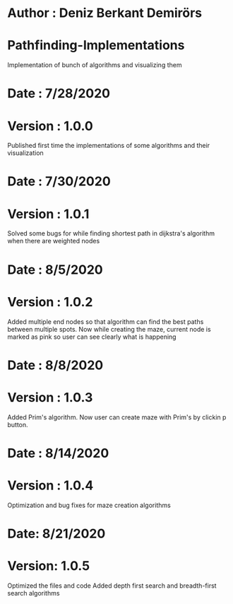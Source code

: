 # Author : Deniz Berkant Demirörs

# Pathfinding-Implementations
Implementation of bunch of algorithms and visualizing them

# Date : 7/28/2020
# Version : 1.0.0
Published first time the implementations of some algorithms and their visualization

# Date : 7/30/2020
# Version : 1.0.1
Solved some bugs for while finding shortest path in dijkstra's algorithm when there are weighted nodes

# Date : 8/5/2020
# Version : 1.0.2
Added multiple end nodes so that algorithm can find the best paths between multiple spots.
Now while creating the maze, current node is marked as pink so user can see clearly what is happening

# Date : 8/8/2020
# Version : 1.0.3
Added Prim's algorithm. 
Now user can create maze with Prim's by clickin p button.

# Date : 8/14/2020
# Version : 1.0.4
Optimization and bug fixes for maze creation algorithms

# Date: 8/21/2020
# Version: 1.0.5
Optimized the files and code
Added depth first search and breadth-first search algorithms
